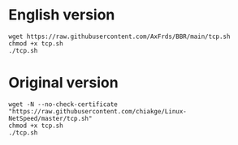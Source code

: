 # English version
```
wget https://raw.githubusercontent.com/AxFrds/BBR/main/tcp.sh
chmod +x tcp.sh
./tcp.sh
```

# Original version
```
wget -N --no-check-certificate "https://raw.githubusercontent.com/chiakge/Linux-NetSpeed/master/tcp.sh"
chmod +x tcp.sh
./tcp.sh
```
